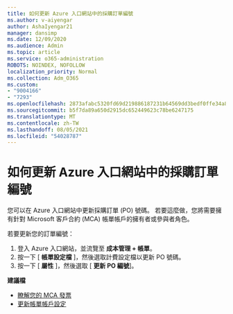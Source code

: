 ```yaml
---
title: 如何更新 Azure 入口網站中的採購訂單編號
ms.author: v-aiyengar
author: AshaIyengar21
manager: dansimp
ms.date: 12/09/2020
ms.audience: Admin
ms.topic: article
ms.service: o365-administration
ROBOTS: NOINDEX, NOFOLLOW
localization_priority: Normal
ms.collection: Adm_O365
ms.custom:
- "9004166"
- "7293"
ms.openlocfilehash: 2873afabc5320fd69d219886187231b64569dd3bedf0ffe34a8ed2485456f966
ms.sourcegitcommit: b5f7da89a650d2915dc652449623c78be6247175
ms.translationtype: MT
ms.contentlocale: zh-TW
ms.lasthandoff: 08/05/2021
ms.locfileid: "54028787"
---
```

# <a name="how-to-update-an-purchase-order-number-in-azure-portal"></a>如何更新 Azure 入口網站中的採購訂單編號

您可以在 Azure 入口網站中更新採購訂單 (PO) 號碼。 若要這麼做，您將需要擁有針對 Microsoft 客戶合約 (MCA) 帳單帳戶的擁有者或參與者角色。 

若要更新您的訂單編號：
1. 登入 Azure 入口網站，並流覽至 **成本管理 + 帳單**。
1. 按一下 [ **帳單設定檔** ]，然後選取計費設定檔以更新 PO 號碼。
1. 按一下 [ **屬性** ]，然後選取 [ **更新 PO 編號**]。 

**建議檔**

- [瞭解您的 MCA 發票](https://docs.microsoft.com/azure/cost-management-billing/understand/mca-understand-your-invoice)
- [更新帳單帳戶設定](https://docs.microsoft.com/microsoft-store/update-microsoft-store-for-business-account-settings)  
